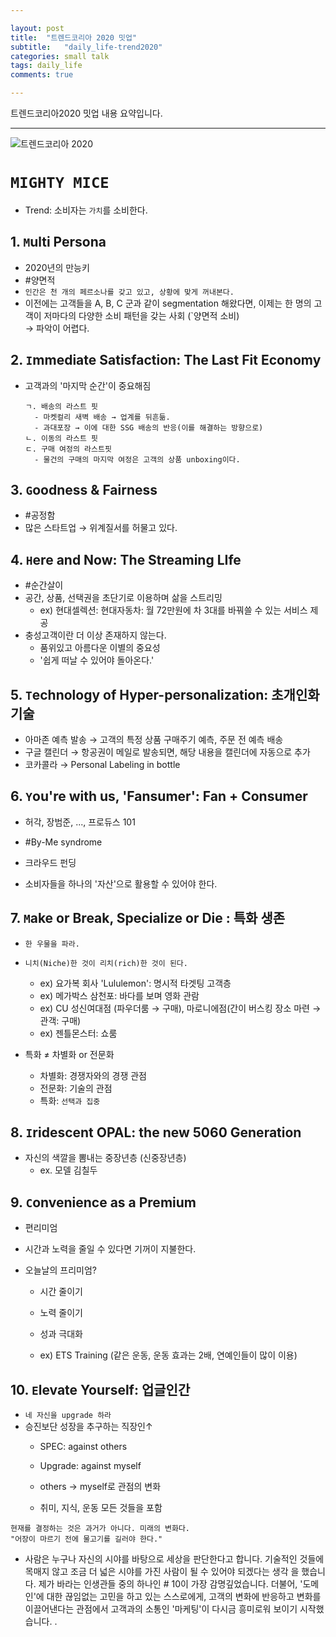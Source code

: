 ```yaml
---  

layout: post
title:  "트렌드코리아 2020 밋업"
subtitle:   "daily_life-trend2020"
categories: small talk
tags: daily_life
comments: true

---  
```


트렌드코리아2020 밋업 내용 요약입니다.  

---  

![트렌드코리아 2020](http://image.yes24.com/momo/TopCate2665/MidCate003/261447492.jpg)  

# `MIGHTY MICE`  

- Trend: 소비자는 `가치`를 소비한다.  

## 1. `M`ulti Persona  
- 2020년의 만능키  
- #양면적  
- `인간은 천 개의 페르소나를 갖고 있고, 상황에 맞게 꺼내본다.`  
- 이전에는 고객들을 A, B, C 군과 같이 segmentation 해왔다면, 이제는 한 명의 고객이 저마다의 다양한 소비 패턴을 갖는 사회 (`양면적 소비)  
  → 파악이 어렵다.  
  
## 2. `I`mmediate Satisfaction: The Last Fit Economy  
- 고객과의 '마지막 순간'이 중요해짐  
  ```  
  ㄱ. 배송의 라스트 핏  
    - 마켓컬리 새벽 배송 → 업계를 뒤흔듦.  
    - 과대포장 → 이에 대한 SSG 배송의 반응(이를 해결하는 방향으로)  
  ㄴ. 이동의 라스트 핏  
  ㄷ. 구매 여정의 라스트핏  
    - 물건의 구매의 마지막 여정은 고객의 상품 unboxing이다.  
  ```
    
## 3. `G`oodness & Fairness  
- #공정함  
- 많은 스타트업 → 위계질서를 허물고 있다.  
  
## 4. `H`ere and Now: The Streaming LIfe  
- #순간살이  
- 공간, 상품, 선택권을 초단기로 이용하며 삶을 스트리밍  
  - ex) 현대셀렉션: 현대자동차: 월 72만원에 차 3대를 바꿔쓸 수 있는 서비스 제공  
- 충성고객이란 더 이상 존재하지 않는다.  
  - 품위있고 아름다운 이별의 중요성  
  - '쉽게 떠날 수 있어야 돌아온다.'  
  
## 5. `T`echnology of Hyper-personalization: 초개인화 기술  
- 아마존 예측 발송  → 고객의 특정 상품 구매주기 예측, 주문 전 예측 배송  
- 구글 캘린더 → 항공권이 메일로 발송되면, 해당 내용을 캘린더에 자동으로 추가  
- 코카콜라 → Personal Labeling in bottle  

## 6. `Y`ou're with us, 'Fansumer': Fan + Consumer  
- 허각, 장범준, ..., 프로듀스 101  
- #By-Me syndrome  
- 크라우드 펀딩  

- 소비자들을 하나의 '자산'으로 활용할 수 있어야 한다.  

## 7. `M`ake or Break, Specialize or Die  : 특화 생존  
- `한 우물을 파라.`  
- `니치(Niche)한 것이 리치(rich)한 것이 된다.`  

  - ex) 요가복 회사 'Lululemon': 명시적 타겟팅 고객층  
  - ex) 메가박스 삼천포: 바다를 보며 영화 관람  
  - ex) CU 성신여대점 (파우더룸 → 구매),  마로니에점(간이 버스킹 장소 마련 → 관객: 구매)  
  - ex) 젠틀몬스터: 쇼룸  
 
- 특화 ≠ 차별화 or 전문화  
  - 차별화: 경쟁자와의 경쟁 관점  
  - 전문화: 기술의 관점  
  - 특화: `선택과 집중`  
  
## 8. `I`ridescent OPAL: the new 5060 Generation  
- 자신의 색깔을 뽐내는 중장년층 (신중장년층)  
  - ex. 모델 김칠두  
  
## 9. `C`onvenience as a Premium  
- 편리미엄  
- 시간과 노력을 줄일 수 있다면 기꺼이 지불한다.  

- 오늘날의 프리미엄?  
  - 시간 줄이기  
  - 노력 줄이기  
  - 성과 극대화  
   
  - ex) ETS Training (같은 운동, 운동 효과는 2배, 연예인들이 많이 이용)  
  
## 10. `E`levate Yourself: 업글인간  
- `네 자신을 upgrade 하라`  
- 승진보단 성장을 추구하는 직장인↑  
  - SPEC: against others  
  - Upgrade: against myself  
  - others → myself로 관점의 변화  
  
  - 취미, 지식, 운동 모든 것들을 포함  
  
```  
현재를 결정하는 것은 과거가 아니다. 미래의 변화다.  
"어장이 마르기 전에 물고기를 길러야 한다."  
```  

- 사람은 누구나 자신의 시야를 바탕으로 세상을 판단한다고 합니다. 기술적인 것들에 목매지 않고 조금 더 넓은 시야를 가진 사람이 될 수 있어야 되겠다는 생각
을 했습니다. 제가 바라는 인생관들 중의 하나인 # 10이 가장 감명깊었습니다. 더불어, '도메인'에 대한 끊임없는 고민을 하고 있는 스스로에게, 고객의 변화에 반응하고 변화를 이끌어낸다는 관점에서 고객과의 소통인 '마케팅'이 다시금 흥미로워 보이기 시작했습니다. . 
